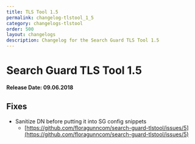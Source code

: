 ```yaml
---
title: TLS Tool 1.5
permalink: changelog-tlstool_1_5
category: changelogs-tlstool
order: 500
layout: changelogs
description: Changelog for the Search Guard TLS Tool 1.5
---
```


<!---
Copyright 2020 floragunn GmbH
-->

# Search Guard TLS Tool 1.5

**Release Date: 09.06.2018**

## Fixes

* Sanitize DN before putting it into SG config snippets
  * [https://github.com/floragunncom/search-guard-tlstool/issues/5](https://github.com/floragunncom/search-guard-tlstool/issues/5)